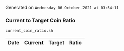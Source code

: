 Generated on `Wednesday 06-October-2021 at 03:54:11`

### Current to Target Coin Ratio
`current_coin_ratio.sh`

Date|Current|Target|Ratio
---|---|---|---
